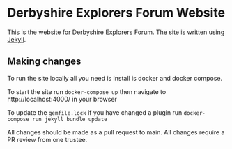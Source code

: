 # Derbyshire Explorers Forum Website

This is the website for Derbyshire Explorers Forum. The site is written using [Jekyll](https://jekyllrb.com/).

## Making changes
To run the site locally all you need is install is docker and docker compose.

To start the site run `docker-compose up` then navigate to http://localhost:4000/ in your browser

To update the `gemfile.lock` if you have changed a plugin run `docker-compose run jekyll bundle update`

All changes should be made as a pull request to main. All changes require a PR review from one trustee.